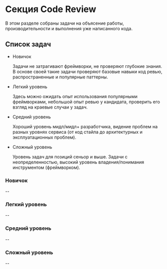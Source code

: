 # Секция Code Review

В этом разделе собраны задачи на объясение работы, производительности и выполнения уже написанного кода.

## Список задач

* Новичок

    Задачи не затрагивают фреймворки, не проверяют глубокие знания. В основе своей такие задачи проверяют базовые навыки код ревью, распространенные и популярные паттерны.

* Легкий уровень

    Здесь можно ожидать опыт использования популярными фреймворками, небольшой опыт ревью у кандидата, проверить его взгляд на краевые случаи у задач.

* Средний уровень

    Хороший уровень мидл/мидл+ разработчика, видение проблем на разных уровнях сервиса (от код стайла до архитектурных и эксплуатационных проблем).

* Сложный уровень

    Уровень задач для позиций сеньор и выше. Задачи с неопределенностью, высокий уровень владения/понимания инструментом (фреймворком).

### Новичок

--

### Легкий уровень

--

### Средний уровень

--

### Сложный уровень

--

